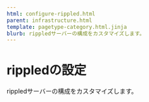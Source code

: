 ```yaml
---
html: configure-rippled.html
parent: infrastructure.html
template: pagetype-category.html.jinja
blurb: rippledサーバーの構成をカスタマイズします。
---
```

# rippledの設定
rippledサーバーの構成をカスタマイズします。